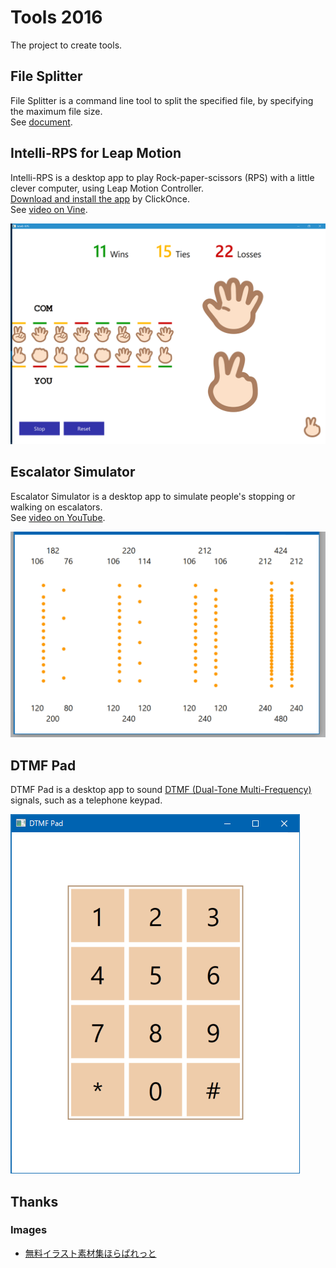 # Tools 2016

The project to create tools.

## File Splitter
File Splitter is a command line tool to split the specified file, by specifying the maximum file size.  
See [document](https://github.com/sakapon/Tools-2016/wiki/File-Splitter).

## Intelli-RPS for Leap Motion
Intelli-RPS is a desktop app to play Rock-paper-scissors (RPS) with a little clever computer, using Leap Motion Controller.  
[Download and install the app](https://sakapon.github.io/Tools/2016/IntelliRpsLeap/IntelliRpsLeap.application) by ClickOnce.  
See [video on Vine](https://vine.co/v/5ZMOK2M1UHi).

![Intelli-RPS](Images/IntelliRps/11-15-22.png)

## Escalator Simulator
Escalator Simulator is a desktop app to simulate people's stopping or walking on escalators.  
See [video on YouTube](https://www.youtube.com/watch?v=Z5gYF_W0F6k).

![Escalator Simulator](Images/EscalatorSimulator/EscalatorSimulator-Play.gif)

## DTMF Pad
DTMF Pad is a desktop app to sound [DTMF (Dual-Tone Multi-Frequency)](https://en.wikipedia.org/wiki/Dual-tone_multi-frequency_signaling) signals, such as a telephone keypad.

![DTMF Pad](Images/DtmfPad/DtmfPad.png)

## Thanks
### Images
- [無料イラスト素材集ほらぱれっと](http://illust-hp.com/)
